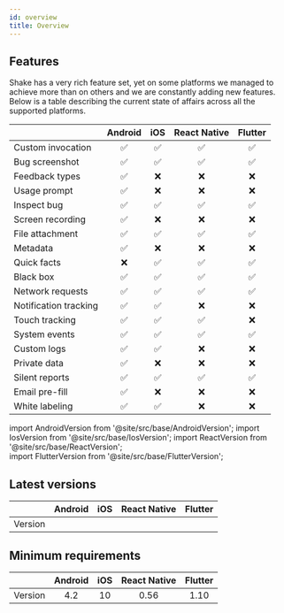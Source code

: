 ```yaml
---
id: overview
title: Overview
---
```


## Features

Shake has a very rich feature set, yet on some platforms we managed to achieve more than on others and we are constantly adding new features. Below is a table describing the current state of affairs across all the supported platforms.

|                      |  Android  |    iOS   | React Native |    Flutter   |
|----------------------|:---------:|:--------:|:------------:|:------------:|
| Custom invocation    |    ✅     |     ✅    |       ✅     |       ✅     |
| Bug screenshot       |    ✅     |     ✅    |       ✅     |       ✅     |
| Feedback types       |    ✅     |     ❌    |       ❌     |       ❌     |
| Usage prompt         |    ✅     |     ❌    |       ❌     |       ❌     |
| Inspect bug          |    ✅     |     ✅    |       ✅     |       ✅     |
| Screen recording     |    ✅     |     ❌    |       ❌     |       ❌     |
| File attachment      |    ✅     |     ✅    |       ✅     |       ✅     |
| Metadata             |    ✅     |     ❌    |       ❌     |       ❌     |
| Quick facts          |    ❌     |     ✅    |       ✅     |       ✅     |
| Black box            |    ✅     |     ✅    |       ✅     |       ✅     |
| Network requests     |    ✅     |     ✅    |       ✅     |       ✅     |
| Notification tracking|    ✅     |     ✅    |       ❌     |       ❌     |
| Touch tracking       |    ✅     |     ✅    |       ✅     |       ❌     |
| System events        |    ✅     |     ✅    |       ✅     |       ✅     |
| Custom logs          |    ✅     |     ✅    |       ❌     |       ❌     |
| Private data         |    ✅     |     ❌    |       ❌     |       ❌     |
| Silent reports       |    ✅     |     ✅    |       ✅     |       ✅     |
| Email pre-fill       |    ✅     |     ❌    |       ❌     |       ❌     |
| White labeling       |    ✅     |     ✅    |       ❌     |       ❌     |

import AndroidVersion from '@site/src/base/AndroidVersion';
import IosVersion from '@site/src/base/IosVersion';
import ReactVersion from '@site/src/base/ReactVersion';  
import FlutterVersion from '@site/src/base/FlutterVersion';

## Latest versions
|         |      Android      |       iOS     |   React Native  |       Flutter     |
|:-------:|:-----------------:|:-------------:|:---------------:|:-----------------:|
| Version | <AndroidVersion/> | <IosVersion/> | <ReactVersion/> | <FlutterVersion/> |


## Minimum requirements
|         |    Android   |     iOS    |  React Native |  Flutter |
|:-------:|:------------:|:----------:|:-------------:|:--------:|
| Version |      4.2     |     10     |      0.56     |   1.10   |



